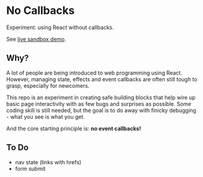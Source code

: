 # No Callbacks

Experiment: using React without callbacks.

See [live sandbox demo](https://codesandbox.io/s/github/unframework/no-callbacks).

## Why?

A lot of people are being introduced to web programming using React. However, managing state, effects and event callbacks are often still tough to grasp, especially for newcomers.

This repo is an experiment in creating safe building blocks that help wire up basic page interactivity with as few bugs and surprises as possible. Some coding skill is still needed, but the goal is to do away with finicky debugging - what you see is what you get.

And the core starting principle is: **no event callbacks!**

## To Do

- nav state (links with hrefs)
- form submit
